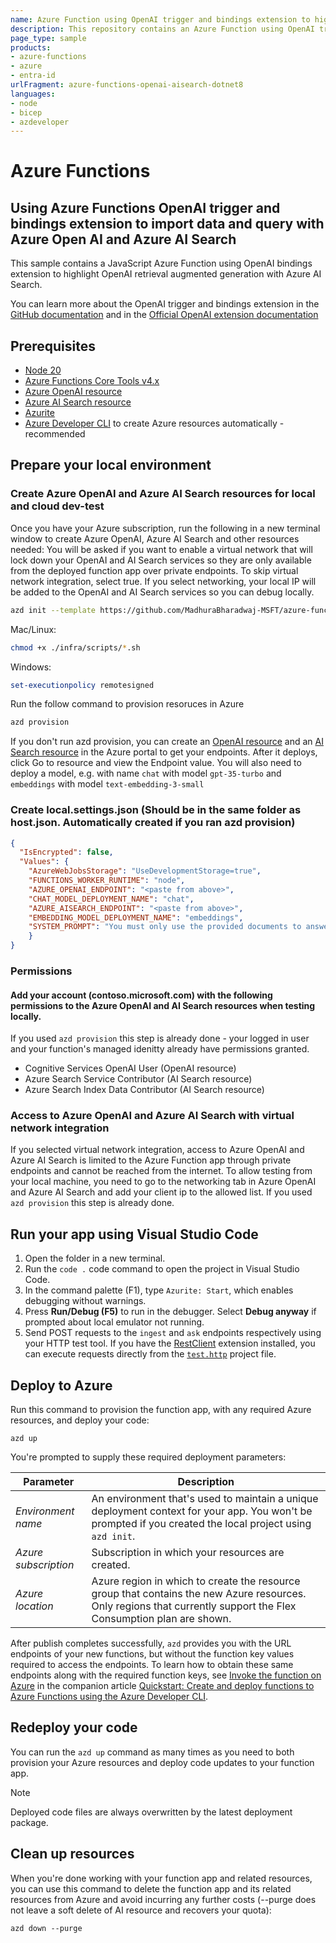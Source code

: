 ```yaml
---
name: Azure Function using OpenAI trigger and bindings extension to highlight OpenAI retrieval augmented generation with Azure AI Search.
description: This repository contains an Azure Function using OpenAI trigger and bindings extension to highlight OpenAI retrieval augmented generation with Azure AI Search. The sample uses managed identity.
page_type: sample
products:
- azure-functions
- azure
- entra-id
urlFragment: azure-functions-openai-aisearch-dotnet8
languages:
- node
- bicep
- azdeveloper
---
```


# Azure Functions
## Using Azure Functions OpenAI trigger and bindings extension to import data and query with Azure Open AI and Azure AI Search

This sample contains a JavaScript Azure Function using OpenAI bindings extension to highlight OpenAI retrieval augmented generation with Azure AI Search.

You can learn more about the OpenAI trigger and bindings extension in the [GitHub documentation](https://github.com/Azure/azure-functions-openai-extension) and in the [Official OpenAI extension documentation](https://learn.microsoft.com/en-us/azure/azure-functions/functions-bindings-openai)


## Prerequisites

* [Node 20](https://nodejs.org/)
* [Azure Functions Core Tools v4.x](https://learn.microsoft.com/azure/azure-functions/functions-run-local?tabs=v4%2Cwindows%2Cnode%2Cportal%2Cbash)
* [Azure OpenAI resource](https://learn.microsoft.com/azure/openai/overview)
* [Azure AI Search resource](https://learn.microsoft.com/en-us/azure/search/)
* [Azurite](https://github.com/Azure/Azurite)
* [Azure Developer CLI](https://learn.microsoft.com/en-us/azure/developer/azure-developer-cli/install-azd) to create Azure resources automatically - recommended

## Prepare your local environment

### Create Azure OpenAI and Azure AI Search resources for local and cloud dev-test

Once you have your Azure subscription, run the following in a new terminal window to create Azure OpenAI, Azure AI Search and other resources needed: You will be asked if you want to enable a virtual network that will lock down your OpenAI and AI Search services so they are only available from the deployed function app over private endpoints. To skip virtual network integration, select true. If you select networking, your local IP will be added to the OpenAI and AI Search services so you can debug locally.
```bash
azd init --template https://github.com/MadhuraBharadwaj-MSFT/azure-functions-openai-aisearch-node
```
Mac/Linux:
```bash
chmod +x ./infra/scripts/*.sh 
```
Windows:
```Powershell
set-executionpolicy remotesigned
```
Run the follow command to provision resoruces in Azure
```bash
azd provision
```

If you don't run azd provision, you can create an [OpenAI resource](https://portal.azure.com/#create/Microsoft.CognitiveServicesOpenAI) and an [AI Search resource](https://portal.azure.com/#create/Microsoft.Search) in the Azure portal to get your endpoints. After it deploys, click Go to resource and view the Endpoint value.  You will also need to deploy a model, e.g. with name `chat` with model `gpt-35-turbo` and `embeddings` with model `text-embedding-3-small`

### Create local.settings.json (Should be in the same folder as host.json. Automatically created if you ran azd provision)
```json
{
  "IsEncrypted": false,
  "Values": {
    "AzureWebJobsStorage": "UseDevelopmentStorage=true",
    "FUNCTIONS_WORKER_RUNTIME": "node",
    "AZURE_OPENAI_ENDPOINT": "<paste from above>",
    "CHAT_MODEL_DEPLOYMENT_NAME": "chat",
    "AZURE_AISEARCH_ENDPOINT": "<paste from above>",
    "EMBEDDING_MODEL_DEPLOYMENT_NAME": "embeddings",
    "SYSTEM_PROMPT": "You must only use the provided documents to answer the question"
    }
}
```

### Permissions
#### Add your account (contoso.microsoft.com) with the following permissions to the Azure OpenAI and AI Search resources when testing locally.
If you used `azd provision` this step is already done - your logged in user and your function's managed idenitty already have permissions granted. 
* Cognitive Services OpenAI User (OpenAI resource)
* Azure Search Service Contributor (AI Search resource)
* Azure Search Index Data Contributor (AI Search resource)
 

### Access to Azure OpenAI and Azure AI Search with virtual network integration
If you selected virtual network integration, access to Azure OpenAI and Azure AI Search is limited to the Azure Function app through private endpoints and cannot be reached from the internet. To allow testing from your local machine, you need to go to the networking tab in Azure OpenAI and Azure AI Search and add your client ip to the allowed list. If you used `azd provision` this step is already done.

## Run your app using Visual Studio Code

1. Open the folder in a new terminal.
1. Run the `code .` code command to open the project in Visual Studio Code.
1. In the command palette (F1), type `Azurite: Start`, which enables debugging without warnings.
1. Press **Run/Debug (F5)** to run in the debugger. Select **Debug anyway** if prompted about local emulator not running.
1. Send POST requests to the `ingest` and `ask` endpoints respectively using your HTTP test tool. If you have the [RestClient](https://marketplace.visualstudio.com/items?itemName=humao.rest-client) extension installed, you can execute requests directly from the [`test.http`](./src/test.http) project file.

## Deploy to Azure

Run this command to provision the function app, with any required Azure resources, and deploy your code:

```shell
azd up
```

You're prompted to supply these required deployment parameters:

| Parameter | Description |
| ---- | ---- |
| _Environment name_ | An environment that's used to maintain a unique deployment context for your app. You won't be prompted if you created the local project using `azd init`.|
| _Azure subscription_ | Subscription in which your resources are created.|
| _Azure location_ | Azure region in which to create the resource group that contains the new Azure resources. Only regions that currently support the Flex Consumption plan are shown.|

After publish completes successfully, `azd` provides you with the URL endpoints of your new functions, but without the function key values required to access the endpoints. To learn how to obtain these same endpoints along with the required function keys, see [Invoke the function on Azure](https://learn.microsoft.com/azure/azure-functions/create-first-function-azure-developer-cli?pivots=programming-language-javascript#invoke-the-function-on-azure) in the companion article [Quickstart: Create and deploy functions to Azure Functions using the Azure Developer CLI](https://learn.microsoft.com/azure/azure-functions/create-first-function-azure-developer-cli?pivots=programming-language-javascript).

## Redeploy your code

You can run the `azd up` command as many times as you need to both provision your Azure resources and deploy code updates to your function app.

>[!NOTE]
>Deployed code files are always overwritten by the latest deployment package.

## Clean up resources

When you're done working with your function app and related resources, you can use this command to delete the function app and its related resources from Azure and avoid incurring any further costs (--purge does not leave a soft delete of AI resource and recovers your quota):

```shell
azd down --purge
```
